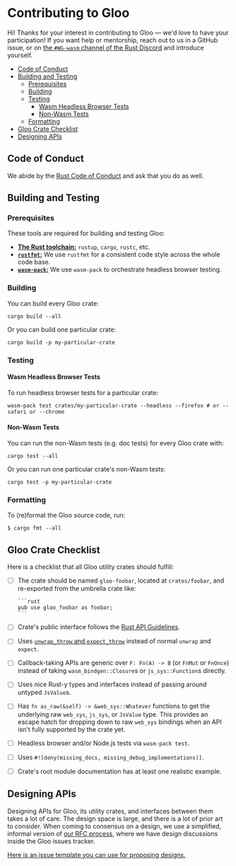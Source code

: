# Contributing to Gloo

Hi! Thanks for your interest in contributing to Gloo — we'd love to have your
participation! If you want help or mentorship, reach out to us in a GitHub
issue, or on [the `#WG-wasm` channel of the Rust Discord][discord] and introduce
yourself.

[discord]: https://discord.gg/9e6Pvjz

<!-- START doctoc generated TOC please keep comment here to allow auto update -->
<!-- DON'T EDIT THIS SECTION, INSTEAD RE-RUN doctoc TO UPDATE -->


- [Code of Conduct](#code-of-conduct)
- [Building and Testing](#building-and-testing)
  - [Prerequisites](#prerequisites)
  - [Building](#building)
  - [Testing](#testing)
    - [Wasm Headless Browser Tests](#wasm-headless-browser-tests)
    - [Non-Wasm Tests](#non-wasm-tests)
  - [Formatting](#formatting)
- [Gloo Crate Checklist](#gloo-crate-checklist)
- [Designing APIs](#designing-apis)

<!-- END doctoc generated TOC please keep comment here to allow auto update -->

## Code of Conduct

We abide by the [Rust Code of Conduct][coc] and ask that you do as well.

[coc]: https://www.rust-lang.org/en-US/conduct.html

## Building and Testing

### Prerequisites

These tools are required for building and testing Gloo:

* [**The Rust toolchain:**][install-rust] `rustup`, `cargo`, `rustc`, etc.
* [**`rustfmt`:**][rustfmt] We use `rustfmt` for a consistent code style across
  the whole code base.
* [**`wasm-pack`:**][install-wasm-pack] We use `wasm-pack` to orchestrate
  headless browser testing.

[install-rust]: https://www.rust-lang.org/tools/install
[rustfmt]: https://github.com/rust-lang/rustfmt
[install-wasm-pack]: https://rustwasm.github.io/wasm-pack/installer/

### Building

You can build every Gloo crate:

```
cargo build --all
```

Or you can build one particular crate:

```
cargo build -p my-particular-crate
```

### Testing

#### Wasm Headless Browser Tests

To run headless browser tests for a particular crate:

```shell
wasm-pack test crates/my-particular-crate --headless --firefox # or --safari or --chrome
```

#### Non-Wasm Tests

You can run the non-Wasm tests (e.g. doc tests) for every Gloo crate with:

```
cargo test --all
```

Or you can run one particular crate's non-Wasm tests:

```
cargo test -p my-particular-crate
```

### Formatting

To (re)format the Gloo source code, run:

```
$ cargo fmt --all
```

## Gloo Crate Checklist

Here is a checklist that all Gloo utility crates should fulfill:

* [ ] The crate should be named `gloo-foobar`, located at `crates/foobar`, and
      re-exported from the umbrella crate like:

      ```rust
      pub use gloo_foobar as foobar;
      ```

* [ ] Crate's public interface follows the [Rust API Guidelines][api-guidelines].

* [ ] Uses [`unwrap_throw` and `expect_throw`][unwrap-throw] instead of normal `unwrap` and
      `expect`.

* [ ] Callback-taking APIs are generic over `F: Fn(A) -> B` (or `FnMut` or
      `FnOnce`) instead of taking `wasm_bindgen::Closure`s or
      `js_sys::Function`s directly.

* [ ] Uses nice Rust-y types and interfaces instead of passing around untyped
      `JsValue`s.

* [ ] Has `fn as_raw(&self) -> &web_sys::Whatever` functions to get the
      underlying raw `web_sys`, `js_sys`, or `JsValue` type. This provides an
      escape hatch for dropping down to raw `web_sys` bindings when an API isn't
      fully supported by the crate yet.

* [ ] Headless browser and/or Node.js tests via `wasm-pack test`.

* [ ] Uses `#![deny(missing_docs, missing_debug_implementations)]`.

* [ ] Crate's root module documentation has at least one realistic example.

[unwrap-throw]: https://docs.rs/wasm-bindgen/0.2.37/wasm_bindgen/trait.UnwrapThrowExt.html
[api-guidelines]: https://rust-lang-nursery.github.io/api-guidelines/

## Designing APIs

Designing APIs for Gloo, its utility crates, and interfaces between them takes a
lot of care. The design space is large, and there is a lot of prior art to
consider. When coming to consensus on a design, we use a simplified, informal
version of [our RFC process][rfcs], where we have design discussions inside the
Gloo issues tracker.

[Here is an issue template you can use for proposing
designs.](https://github.com/rustwasm/gloo/issues/new?assignees=&labels=&template=propose_design.md&title=)

[rfcs]: https://github.com/rustwasm/rfcs
